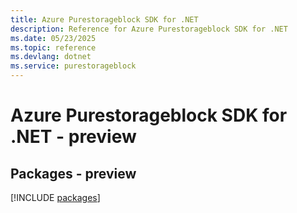 ```yaml
---
title: Azure Purestorageblock SDK for .NET
description: Reference for Azure Purestorageblock SDK for .NET
ms.date: 05/23/2025
ms.topic: reference
ms.devlang: dotnet
ms.service: purestorageblock
---
```

# Azure Purestorageblock SDK for .NET - preview
## Packages - preview
[!INCLUDE [packages](purestorageblock-index.md)]